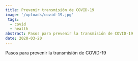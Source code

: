 ```yaml
---
title: Prevenir transmisión de COVID-19
image: '/uploads/covid-19.jpg'
 tags:
  - covid
  - health
abstract: Pasos para prevenir la transmisión de COVID-19
date: 2020-03-20
---
```


Pasos para prevenir la transmisión de COVID-19
